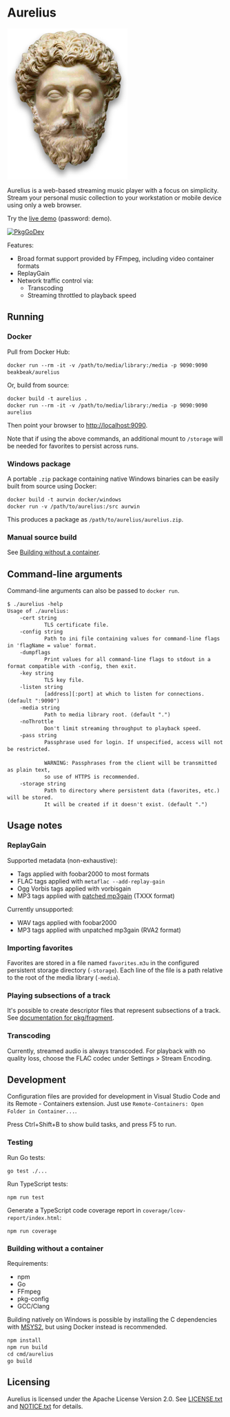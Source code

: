 # Aurelius

![Aurelius](img/aurelius.svg)

Aurelius is a web-based streaming music player with a focus on simplicity.
Stream your personal music collection to your workstation or mobile device using
only a web browser.

Try the [live demo](https://aurelius.app/) (password: demo).

<a href="https://pkg.go.dev/github.com/beakbeak/aurelius"><img src="https://pkg.go.dev/badge/github.com/beakbeak/aurelius" alt="PkgGoDev"></a>

Features:

- Broad format support provided by FFmpeg, including video container formats
- ReplayGain
- Network traffic control via:
  - Transcoding
  - Streaming throttled to playback speed

## Running

### Docker

Pull from Docker Hub:

    docker run --rm -it -v /path/to/media/library:/media -p 9090:9090 beakbeak/aurelius

Or, build from source:

    docker build -t aurelius .
    docker run --rm -it -v /path/to/media/library:/media -p 9090:9090 aurelius

Then point your browser to [http://localhost:9090](http://localhost:9090).

Note that if using the above commands, an additional mount to `/storage` will be
needed for favorites to persist across runs.

### Windows package

A portable `.zip` package containing native Windows binaries can be easily built
from source using Docker:

    docker build -t aurwin docker/windows
    docker run -v /path/to/aurelius:/src aurwin

This produces a package as `/path/to/aurelius/aurelius.zip`.

### Manual source build

See [Building without a container](#building-without-a-container).

## Command-line arguments

Command-line arguments can also be passed to `docker run`.

    $ ./aurelius -help
    Usage of ./aurelius:
        -cert string
                TLS certificate file.
        -config string
                Path to ini file containing values for command-line flags in 'flagName = value' format.
        -dumpflags
                Print values for all command-line flags to stdout in a format compatible with -config, then exit.
        -key string
                TLS key file.
        -listen string
                [address][:port] at which to listen for connections. (default ":9090")
        -media string
                Path to media library root. (default ".")
        -noThrottle
                Don't limit streaming throughput to playback speed.
        -pass string
                Passphrase used for login. If unspecified, access will not be restricted.
            
                WARNING: Passphrases from the client will be transmitted as plain text,
                so use of HTTPS is recommended.
        -storage string
                Path to directory where persistent data (favorites, etc.) will be stored.
                It will be created if it doesn't exist. (default ".")

## Usage notes

### ReplayGain

Supported metadata (non-exhaustive):

- Tags applied with foobar2000 to most formats
- FLAC tags applied with `metaflac --add-replay-gain`
- Ogg Vorbis tags applied with vorbisgain
- MP3 tags applied with
  [patched mp3gain](https://sourceforge.net/p/mp3gain/patches/5/) (TXXX format)

Currently unsupported:

- WAV tags applied with foobar2000
- MP3 tags applied with unpatched mp3gain (RVA2 format)

### Importing favorites

Favorites are stored in a file named `favorites.m3u` in the configured
persistent storage directory (`-storage`). Each line of the file is a path
relative to the root of the media library (`-media`).

### Playing subsections of a track

It's possible to create descriptor files that represent subsections of a track.
See [documentation for pkg/fragment](https://pkg.go.dev/github.com/beakbeak/aurelius/pkg/fragment?tab=doc).

### Transcoding

Currently, streamed audio is always transcoded. For playback with no quality
loss, choose the FLAC codec under Settings > Stream Encoding.

## Development

Configuration files are provided for development in Visual Studio Code and its
Remote - Containers extension. Just use
`Remote-Containers: Open Folder in Container...`.

Press Ctrl+Shift+B to show build tasks, and press F5 to run.

### Testing

Run Go tests:

    go test ./...

Run TypeScript tests:

    npm run test

Generate a TypeScript code coverage report in `coverage/lcov-report/index.html`:

    npm run coverage

### Building without a container

Requirements:

- npm
- Go
- FFmpeg
- pkg-config
- GCC/Clang

Building natively on Windows is possible by installing the C dependencies with
[MSYS2](https://www.msys2.org/), but using Docker instead is recommended.

    npm install
    npm run build
    cd cmd/aurelius
    go build

## Licensing

Aurelius is licensed under the Apache License Version 2.0. See
[LICENSE.txt](LICENSE.txt) and [NOTICE.txt](NOTICE.txt) for details.
